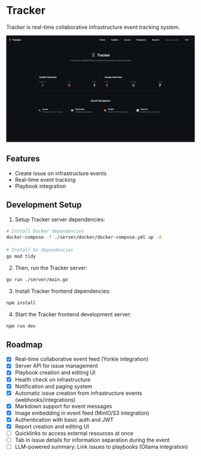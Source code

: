 # Tracker

Tracker is real-time collaborative infrastructure event tracking system.

![landing-page](./docs/images/landing-page.png)

## Features

- Create issue on infrastructure events
- Real-time event tracking
- Playbook integration

## Development Setup

1. Setup Tracker server dependencies:

```bash
# Install Docker dependencies
docker-compose -f ./server/docker/docker-compose.yml up -d

# Install Go dependencies
go mod tidy
```

2. Then, run the Tracker server:

```bash
go run ./server/main.go
```

3. Install Tracker frontend dependencies:
 
```bash
npm install
```

4. Start the Tracker frontend development server:

```bash
npm run dev
```

## Roadmap

- [x] Real-time collaborative event feed (Yorkie integration)
- [x] Server API for issue management
- [x] Playbook creation and editing UI
- [x] Health check on infrastructure
- [x] Notification and paging system
- [x] Automatic issue creation from infrastructure events (webhooks/integrations)
- [x] Markdown support for event messages
- [x] Image embedding in event feed (MinIO/S3 integration)
- [x] Authentication with basic auth and JWT
- [x] Report creation and editing UI
- [ ] Quicklinks to access external resources at once
- [ ] Tab in issue details for information separation during the event
- [ ] LLM-powered summary: Link issues to playbooks (Ollama integration)
